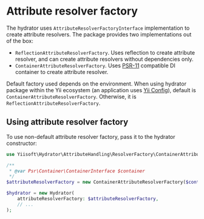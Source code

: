 # Attribute resolver factory

The hydrator uses `AttributeResolverFactoryInterface` implementation to create attribute resolvers.
The package provides two implementations out of the box:

- `ReflectionAttributeResolverFactory`. Uses reflection to create attribute resolver, and can create attribute resolvers
  without dependencies only.
- `ContainerAttributeResolverFactory`. Uses [PSR-11](https://www.php-fig.org/psr/psr-11/) compatible DI container
  to create attribute resolver.

Default factory used depends on the environment. When using hydrator package within the Yii ecosystem (an application
uses [Yii Config](https://github.com/yiisoft/config)), default is `ContainerAttributeResolverFactory`. Otherwise,
it is `ReflectionAttributeResolverFactory`.

## Using attribute resolver factory

To use non-default attribute resolver factory, pass it to the hydrator constructor:

```php
use Yiisoft\Hydrator\AttributeHandling\ResolverFactory\ContainerAttributeResolverFactory;

/**
 * @var Psr\Container\ContainerInterface $container
 */ 
$attributeResolverFactory = new ContainerAttributeResolverFactory($container);

$hydrator = new Hydrator(
    attributeResolverFactory: $attributeResolverFactory,
    // ...
);
```
